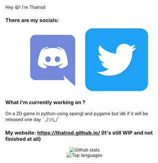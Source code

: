 Hey 😃!
I'm Thalrod

### There are my socials:
<p align=center>
  <a href="https://dsc.bio/thalrod_"><img src="https://raw.githubusercontent.com/Thalrod/Thalrod/main/images/Discord.png" width="200" /></a>
  <a href="https://twitter.com/Thalrod"><img src="https://raw.githubusercontent.com/Thalrod/Thalrod/main/images/Twitter.png" width="200" /></a>
</p>

### What i'm currently working on ?
On a 2D game in python using opengl and pygame but idk if it will be released one day ¯\_(ツ)_/¯
### My website: https://thalrod.github.io/ (It's still WIP and not finished at all)

<p align=center>
  <img alt="Github stats" src="https://github-readme-stats.vercel.app/api?username=Thalrod&show_icons=true&count_private=true&theme=dracula" />
  <br /><img alt="Top languages" src="https://github-readme-stats.vercel.app/api/top-langs/?username=Thalrod&theme=dracula&card_width=800" />
</p>
